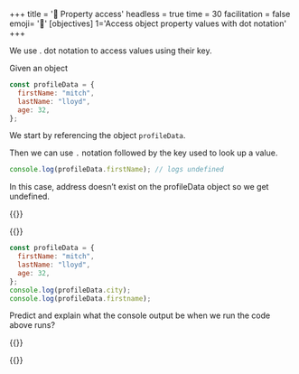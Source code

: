+++
title = '🚪 Property access'
headless = true
time = 30
facilitation = false
emoji= '🧩'
[objectives]
    1='Access object property values with dot notation'
+++

We use . dot notation to access values using their key.

Given an object

```js
const profileData = {
  firstName: "mitch",
  lastName: "lloyd",
  age: 32,
};
```

We start by referencing the object `profileData`.

Then we can use `.` notation followed by the key used to look up a value.

```js
console.log(profileData.firstName); // logs undefined
```

In this case, address doesn’t exist on the profileData object so we get undefined.

{{<tabs name="Exercises">}}

{{<tab name="Predict and explain 💬 🧠">}}

```js
const profileData = {
  firstName: "mitch",
  lastName: "lloyd",
  age: 32,
};
console.log(profileData.city);
console.log(profileData.firstname);
```

Predict and explain what the console output be when we run the code above runs?

{{</tab>}}

{{</tabs>}}
